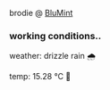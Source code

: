 brodie @ [BluMint](https://www.linkedin.com/company/blumint-io/)

<!--weather_start-->
### working conditions..

weather: drizzle rain 🌧️

temp: 15.28 °C 👕

<!--weather_end-->
